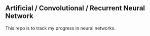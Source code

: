 ## Artificial / Convolutional / Recurrent Neural Network

This repo is to track my progress in neural networks.
